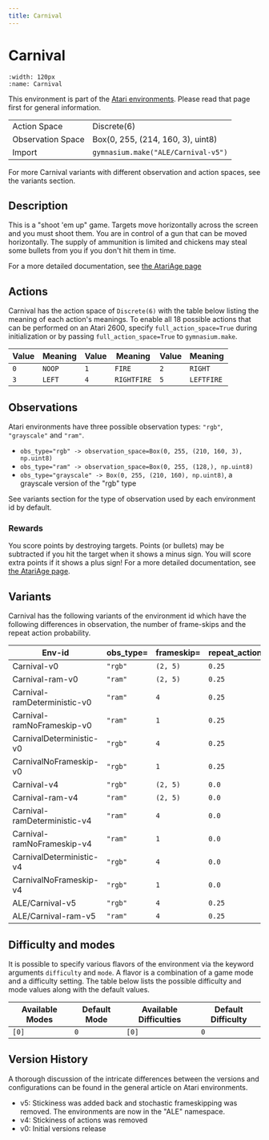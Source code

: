 ```yaml
---
title: Carnival
---
```


# Carnival

```{figure} ../_static/videos/environments/carnival.gif
:width: 120px
:name: Carnival
```

This environment is part of the <a href='..'>Atari environments</a>. Please read that page first for general information.

|   |   |
|---|---|
| Action Space | Discrete(6) |
| Observation Space | Box(0, 255, (214, 160, 3), uint8) |
| Import | `gymnasium.make("ALE/Carnival-v5")` |

For more Carnival variants with different observation and action spaces, see the variants section.

## Description

This is a "shoot 'em up" game. Targets move horizontally across the screen and you must shoot them. You are in control of a gun that can be moved horizontally. The supply of ammunition is limited and chickens may steal some bullets from you if you don't hit them in time.

For a more detailed documentation, see [the AtariAge page](https://atariage.com/manual_html_page.php?SoftwareID=908)

## Actions

Carnival has the action space of `Discrete(6)` with the table below listing the meaning of each action's meanings.
To enable all 18 possible actions that can be performed on an Atari 2600, specify `full_action_space=True` during
initialization or by passing `full_action_space=True` to `gymnasium.make`.

| Value   | Meaning   | Value   | Meaning     | Value   | Meaning    |
|---------|-----------|---------|-------------|---------|------------|
| `0`     | `NOOP`    | `1`     | `FIRE`      | `2`     | `RIGHT`    |
| `3`     | `LEFT`    | `4`     | `RIGHTFIRE` | `5`     | `LEFTFIRE` |

## Observations

Atari environments have three possible observation types: `"rgb"`, `"grayscale"` and `"ram"`.

- `obs_type="rgb" -> observation_space=Box(0, 255, (210, 160, 3), np.uint8)`
- `obs_type="ram" -> observation_space=Box(0, 255, (128,), np.uint8)`
- `obs_type="grayscale" -> Box(0, 255, (210, 160), np.uint8)`, a grayscale version of the "rgb" type

See variants section for the type of observation used by each environment id by default.

### Rewards

You score points by destroying targets. Points (or bullets) may be subtracted if you hit the target when it shows a minus sign.
You will score extra points if it shows a plus sign!
For a more detailed documentation, see [the AtariAge page](https://atariage.com/manual_html_page.php?SoftwareID=908).

## Variants

Carnival has the following variants of the environment id which have the following differences in observation,
the number of frame-skips and the repeat action probability.

| Env-id                       | obs_type=   | frameskip=   | repeat_action_probability=   |
|------------------------------|-------------|--------------|------------------------------|
| Carnival-v0                  | `"rgb"`     | `(2, 5)`     | `0.25`                       |
| Carnival-ram-v0              | `"ram"`     | `(2, 5)`     | `0.25`                       |
| Carnival-ramDeterministic-v0 | `"ram"`     | `4`          | `0.25`                       |
| Carnival-ramNoFrameskip-v0   | `"ram"`     | `1`          | `0.25`                       |
| CarnivalDeterministic-v0     | `"rgb"`     | `4`          | `0.25`                       |
| CarnivalNoFrameskip-v0       | `"rgb"`     | `1`          | `0.25`                       |
| Carnival-v4                  | `"rgb"`     | `(2, 5)`     | `0.0`                        |
| Carnival-ram-v4              | `"ram"`     | `(2, 5)`     | `0.0`                        |
| Carnival-ramDeterministic-v4 | `"ram"`     | `4`          | `0.0`                        |
| Carnival-ramNoFrameskip-v4   | `"ram"`     | `1`          | `0.0`                        |
| CarnivalDeterministic-v4     | `"rgb"`     | `4`          | `0.0`                        |
| CarnivalNoFrameskip-v4       | `"rgb"`     | `1`          | `0.0`                        |
| ALE/Carnival-v5              | `"rgb"`     | `4`          | `0.25`                       |
| ALE/Carnival-ram-v5          | `"ram"`     | `4`          | `0.25`                       |

## Difficulty and modes

It is possible to specify various flavors of the environment via the keyword arguments `difficulty` and `mode`.
A flavor is a combination of a game mode and a difficulty setting. The table below lists the possible difficulty and mode values
along with the default values.

| Available Modes   | Default Mode   | Available Difficulties   | Default Difficulty   |
|-------------------|----------------|--------------------------|----------------------|
| `[0]`             | `0`            | `[0]`                    | `0`                  |

## Version History

A thorough discussion of the intricate differences between the versions and configurations can be found in the general article on Atari environments.

* v5: Stickiness was added back and stochastic frameskipping was removed. The environments are now in the "ALE" namespace.
* v4: Stickiness of actions was removed
* v0: Initial versions release
